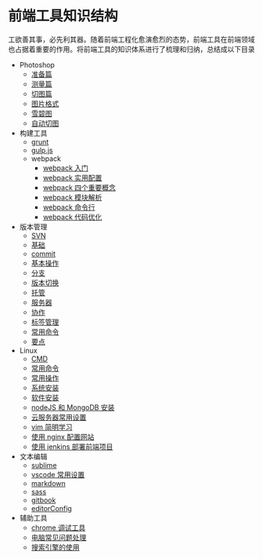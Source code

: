 # 前端工具知识结构

工欲善其事，必先利其器。随着前端工程化愈演愈烈的态势，前端工具在前端领域也占据着重要的作用。将前端工具的知识体系进行了梳理和归纳，总结成以下目录

- Photoshop
  - [准备篇](ps/prepare.md)
  - [测量篇](ps/mesuration.md)
  - [切图篇](ps/cut.md)
  - [图片格式](ps/imgType.md)
  - [雪碧图](ps/sprite.md)
  - [自动切图](ps/autoCut.md)
- 构建工具
  - [grunt](build/grunt.md)
  - [gulp.js](build/gulp.md)
  - webpack
    - [webpack 入门](build/webpackIntro.md)
    - [webpack 实用配置](build/webpackDeploy.md)
    - [webpack 四个重要概念](build/webpackConcept.md)
    - [webpack 模块解析](build/webpackModule.md)
    - [webpack 命令行](build/webpackCli.md)
    - [webpack 代码优化](build/codeOptimization.md)
- 版本管理
  - [SVN](version/svn.md)
  - [基础](version/base.md)
  - [commit](version/commit.md)
  - [基本操作](version/baseOperation.md)
  - [分支](version/branch.md)
  - [版本切换](version/changeVersion.md)
  - [托管](version/trusteeship.md)
  - [服务器](version/server.md)
  - [协作](version/cooperation.md)
  - [标签管理](version/tag.md)
  - [常用命令](version/command.md)
  - [要点](version/point.md)
- Linux
  - [CMD](linux/cmd.md)
  - [常用命令](linux/command.md)
  - [常用操作](linux/operation.md)
  - [系统安装](linux/systemSetup.md)
  - [软件安装](linux/softSetup.md)
  - [nodeJS 和 MongoDB 安装](linux/nodeJSAndMongoDB.md)
  - [云服务器常用设置](linux/server.md)
  - [vim 简明学习](linux/vim.md)
  - [使用 nginx 配置网站](linux/nginx.md)
  - [使用 jenkins 部署前端项目](linux/jenkins.md)
- 文本编辑
  - [sublime](editor/sublime.md)
  - [vscode 常用设置](editor/vscode.md)
  - [markdown](editor/markdown.md)
  - [sass](editor/sass.md)
  - [gitbook](editor/gitbook.md)
  - [editorConfig](editor/config.md)
- 辅助工具
  - [chrome 调试工具](helper/chrome.md)
  - [电脑常见问题处理](helper/common.md)
  - [搜索引擎的使用](helper/searchEngine.md)
